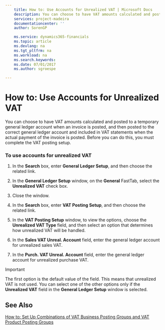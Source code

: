 ```yaml
---
    title: How to: Use Accounts for Unrealized VAT | Microsoft Docs
    description: You can choose to have VAT amounts calculated and posted to a temporary general ledger account when an invoice is posted, and then posted to the correct general ledger account and included in VAT statements when the actual payment of the invoice is posted. Before you can do this, you must complete the VAT posting setup.
    services: project-madeira
    documentationcenter: ''
    author: SorenGP

    ms.service: dynamics365-financials
    ms.topic: article
    ms.devlang: na
    ms.tgt_pltfrm: na
    ms.workload: na
    ms.search.keywords:
    ms.date: 07/01/2017
    ms.author: sgroespe

---
```

# How to: Use Accounts for Unrealized VAT
You can choose to have VAT amounts calculated and posted to a temporary general ledger account when an invoice is posted, and then posted to the correct general ledger account and included in VAT statements when the actual payment of the invoice is posted. Before you can do this, you must complete the VAT posting setup.  
  
### To use accounts for unrealized VAT  
  
1.  In the **Search** box, enter **General Ledger Setup**, and then choose the related link.  
  
2.  In the **General Ledger Setup** window, on the **General** FastTab, select the **Unrealized VAT** check box.  
  
3.  Close the window.  
  
4.  In the **Search** box, enter **VAT Posting Setup**, and then choose the related link.  
  
5.  In the **VAT Posting Setup** window, to view the options, choose the **Unrealized VAT Type** field, and then select an option that determines how unrealized VAT will be handled.  
  
6.  In the **Sales VAT Unreal. Account** field, enter the general ledger account for unrealized sales VAT.  
  
7.  In the **Purch. VAT Unreal. Account** field, enter the general ledger account for unrealized purchase VAT.  
  
> [!IMPORTANT]  
>  The first <Blank> option is the default value of the field. This means that unrealized VAT is not used. You can select one of the other options only if the **Unrealized VAT** field in the **General Ledger Setup** window is selected.  
  
## See Also  
 [How to: Set Up Combinations of VAT Business Posting Groups and VAT Product Posting Groups](../how-to-set-up-combinations-of-vat-business-posting-groups-and-vat-product-posting-groups.md)